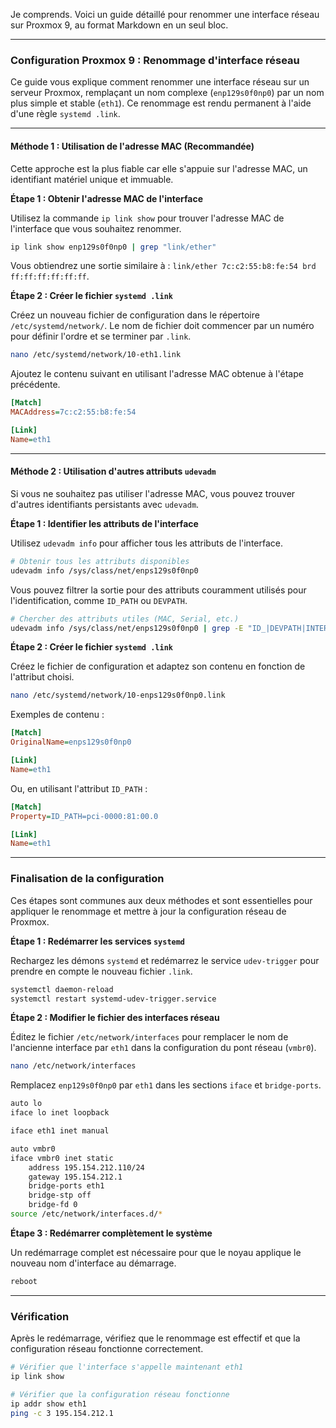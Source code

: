 Je comprends. Voici un guide détaillé pour renommer une interface réseau sur Proxmox 9, au format Markdown en un seul bloc.

-----

### **Configuration Proxmox 9 : Renommage d'interface réseau**

Ce guide vous explique comment renommer une interface réseau sur un serveur Proxmox, remplaçant un nom complexe (`enp129s0f0np0`) par un nom plus simple et stable (`eth1`). Ce renommage est rendu permanent à l'aide d'une règle `systemd .link`.

-----

#### **Méthode 1 : Utilisation de l'adresse MAC (Recommandée)**

Cette approche est la plus fiable car elle s'appuie sur l'adresse MAC, un identifiant matériel unique et immuable.

**Étape 1 : Obtenir l'adresse MAC de l'interface**

Utilisez la commande `ip link show` pour trouver l'adresse MAC de l'interface que vous souhaitez renommer.

```bash
ip link show enp129s0f0np0 | grep "link/ether"
```

Vous obtiendrez une sortie similaire à : `link/ether 7c:c2:55:b8:fe:54 brd ff:ff:ff:ff:ff:ff`.

**Étape 2 : Créer le fichier `systemd .link`**

Créez un nouveau fichier de configuration dans le répertoire `/etc/systemd/network/`. Le nom de fichier doit commencer par un numéro pour définir l'ordre et se terminer par `.link`.

```bash
nano /etc/systemd/network/10-eth1.link
```

Ajoutez le contenu suivant en utilisant l'adresse MAC obtenue à l'étape précédente.

```ini
[Match]
MACAddress=7c:c2:55:b8:fe:54

[Link]
Name=eth1
```

-----

#### **Méthode 2 : Utilisation d'autres attributs `udevadm`**

Si vous ne souhaitez pas utiliser l'adresse MAC, vous pouvez trouver d'autres identifiants persistants avec `udevadm`.

**Étape 1 : Identifier les attributs de l'interface**

Utilisez `udevadm info` pour afficher tous les attributs de l'interface.

```bash
# Obtenir tous les attributs disponibles
udevadm info /sys/class/net/enps129s0f0np0
```

Vous pouvez filtrer la sortie pour des attributs couramment utilisés pour l'identification, comme `ID_PATH` ou `DEVPATH`.

```bash
# Chercher des attributs utiles (MAC, Serial, etc.)
udevadm info /sys/class/net/enps129s0f0np0 | grep -E "ID_|DEVPATH|INTERFACE"
```

**Étape 2 : Créer le fichier `systemd .link`**

Créez le fichier de configuration et adaptez son contenu en fonction de l'attribut choisi.

```bash
nano /etc/systemd/network/10-enps129s0f0np0.link
```

Exemples de contenu :

```ini
[Match]
OriginalName=enps129s0f0np0

[Link]
Name=eth1
```

Ou, en utilisant l'attribut `ID_PATH` :

```ini
[Match]
Property=ID_PATH=pci-0000:81:00.0

[Link]
Name=eth1
```

-----

### **Finalisation de la configuration**

Ces étapes sont communes aux deux méthodes et sont essentielles pour appliquer le renommage et mettre à jour la configuration réseau de Proxmox.

**Étape 1 : Redémarrer les services `systemd`**

Rechargez les démons `systemd` et redémarrez le service `udev-trigger` pour prendre en compte le nouveau fichier `.link`.

```bash
systemctl daemon-reload
systemctl restart systemd-udev-trigger.service
```

**Étape 2 : Modifier le fichier des interfaces réseau**

Éditez le fichier `/etc/network/interfaces` pour remplacer le nom de l'ancienne interface par `eth1` dans la configuration du pont réseau (`vmbr0`).

```bash
nano /etc/network/interfaces
```

Remplacez `enp129s0f0np0` par `eth1` dans les sections `iface` et `bridge-ports`.

```bash
auto lo
iface lo inet loopback

iface eth1 inet manual

auto vmbr0
iface vmbr0 inet static
    address 195.154.212.110/24
    gateway 195.154.212.1
    bridge-ports eth1
    bridge-stp off
    bridge-fd 0
source /etc/network/interfaces.d/*
```

**Étape 3 : Redémarrer complètement le système**

Un redémarrage complet est nécessaire pour que le noyau applique le nouveau nom d'interface au démarrage.

```bash
reboot
```

-----

### **Vérification**

Après le redémarrage, vérifiez que le renommage est effectif et que la configuration réseau fonctionne correctement.

```bash
# Vérifier que l'interface s'appelle maintenant eth1
ip link show

# Vérifier que la configuration réseau fonctionne
ip addr show eth1
ping -c 3 195.154.212.1
```
